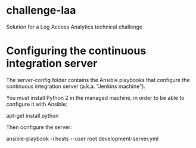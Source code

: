 # challenge-laa
Solution for a Log Access Analytics technical challenge

# Configuring the continuous integration server

The server-config folder contains the Ansible playbooks that configure the continuous integration server (a.k.a. "Jenkins machine").

You must install Python 2 in the managed machine, in order to be able to configure it with Ansible:

apt-get install python

Then configure the server:

ansible-playbook -i hosts --user root development-server.yml